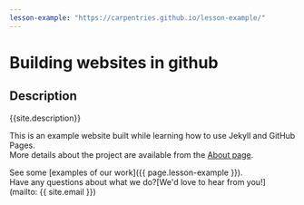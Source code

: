 ```yaml
---
lesson-example: "https://carpentries.github.io/lesson-example/"
---
```


# Building websites in github
## Description
{{site.description}}

This is an example website built while learning how to use Jekyll and GitHub Pages.  
More details about the project are available from the [About page](About.md).

See some [examples of our work]({{ page.lesson-example }}).  
Have any questions about what we do?[We'd love to hear from you!] (mailto: {{ site.email }})
